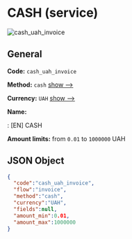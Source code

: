 
# CASH (service) 
![cash_uah_invoice](https://static.openfintech.io/payment_methods/cash_uah_invoice/logo.svg?w=400&c=v0.59.26#w200)  

## General 
 
**Code:** `cash_uah_invoice` 
 
**Method:** `cash` 
 [show -->](/payment-methods/cash/) 
 
**Currency:** `UAH` [show -->](/currencies/UAH/) 
 
**Name:** 
 
:	[EN] CASH 
 
**Amount limits:** from `0.01` to `1000000` UAH 

## JSON Object 

```json
{
  "code":"cash_uah_invoice",
  "flow":"invoice",
  "method":"cash",
  "currency":"UAH",
  "fields":null,
  "amount_min":0.01,
  "amount_max":1000000
}
```  
